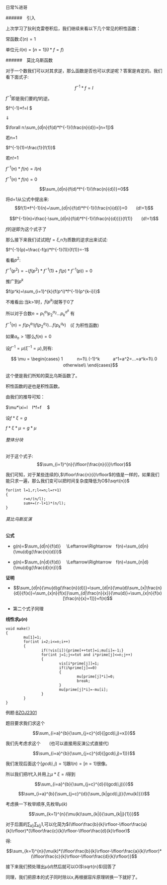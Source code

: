 日常%进哥

######　引入

上次学习了狄利克雷卷积后，我们继续来看以下几个常见的积性函数：

常函数:$\xi(n)=1$

单位元:$I(n)=[n=1] (I*f=f)$

######　莫比乌斯函数

对于一个数我们可以对其求逆，那么函数是否也可以求逆呢？答案是肯定的。我们看下面式子:

$$f^{-1}*f=I$$

$f^{-1}$即是我们要的$f$的逆。

$f^{-1}*f=I $ 

$\Downarrow$

$\forall n:\sum_{d|n}{f(d)*f^{-1}(\frac{n}{d})=[n=1]}$

若n=1

$f^{-1}(1)=\frac{1}{f(1)}$

若n!=1

$f^{-1}(n)*f(n)=I(n)$

$f^{-1}(n)*f(n)=0$

$$\sum_{d|n}{f(d)*f^{-1}(\frac{n}{d})}=0$$

将d=1从公式中提出来:
$$f(1)*f^{-1}(n)+\sum_{d|n}{f(d)*f^{-1}(\frac{n}{d})}=0　　(d!=1)$$

$$f^{-1}(n)=\frac{-\sum_{d|n}{f(d)*f^{-1}(\frac{n}{d})}}{f(1)}　　(d!=1)$$

$f$的逆即为这个式子了

那么接下来我们试试把$f=\xi$,n为质数的逆求出来试试:

$f^{-1}(p)=\frac{-f(p)*f^{-1}(1)}{f(1)}=-1$

看看$p^2$:

$f^{-1}(p^2)=-(f(p^2)*f^{-1}(1)+f(p)*f^{-1}(p))=0$

推广到$p^k$

$f(p^k)=\sum_{i=1}^{k}{f(p^i)*f^{-1}(p^{k-i})}$

不难看出:当k>1时，$f(p^k)$就等于0了

所以对于合数$n=p_1^{a_1}p_2^{a_2}...p_k^{a^k}$ 有

$f^{-1}(n)=f(p_1^{a_1})f(p_2^{a_2})...f(p_k^{a_k})$　($\xi$ 为积性函数)

如果$a_n>1$那么$f(n)=0$

设$f^{-1}=\mu(\xi^{-1}=\mu)$,则有:

$$
\mu =
\begin{cases}
1 　　　n=1\\
(-1)^k　　　a^1=a^2=...=a^k=1\\
0 　　　otherwise\\
\end{cases}$$

这个便是我们所知的莫比乌斯函数了。

积性函数的逆也是积性函数。

由我们的推导可知：

$\mu*\xi=I　I*f=f　 $

设$f*\xi=g$

$f*\xi*\mu=g*\mu$

###### 整体分块

对于这个式子:
$$\sum_{i=1}^{n}{\lfloor{\frac{n}{i}}\rfloor}$$

我们可知，对于某些连续的i,$\lfloor\frac{n}{i}\rfloor$的值是一样的，如果我们能只求一遍，那么我们变可以把时间复杂度降低为O$(\sqrt{n})$

```
for(int l=1,r;l<=n;l=r+1)
{
        r=n/(n/l);
        sum+=(r-l+1)*(n/l);
}
```

###### 莫比乌斯反演

**公式**
* g(n)=$\sum_{d|n}{f(d)}　 \Leftarrow\Rightarrow　f(n)=\sum_{d|n}{\mu(d)g(\frac{n}{d})}$

* g(n)=$\sum_{n|d}{f(d)}　 \Leftarrow\Rightarrow　f(n)=\sum_{n|d}{\mu(d)g(\frac{d}{n})}$

**证明**

* $$\sum_{d|n}{\mu(d)g(\frac{n}{d})}=\sum_{d|n}{\mu(d)\sum_{x|\frac{n}{d}}{f(x)}=\sum_{x|n}{f(x)}\sum_{d|\frac{n}{x}}{\mu(d)}=\sum_{x|n}{f(x)[\frac{n}{x}=1]}}=f(n)$$

* 第二个式子同理

**线性求$\mu(n)$**
```
void make()
{
        mu[1]=1;
        for(int i=2;i<=n;i++)
        {
                if(!vis[i]){prime[++tot]=i;mu[i]=-1;}
                for(int j=1;j<=tot and i*prime[j]<=n;j++)
                {
                        vis[i*prime[j]]=1;
                        if(i%prime[j]==0)
                        {
                                mu[prime[j]*i]=0;
                                break;
                        }
                        mu[prime[j]*i]=-mu[i];
                }
        }
}
```

例题:[BZOJ2301](https://www.lydsy.com/JudgeOnline/problem.php?id=2301)

题目要求我们求这个

$$\sum_{i=a}^{b}{\sum_{j=c}^{d}{[gcd(i,j)=x]}}$$

我们先考虑求这个　　(也可以直接用反演公式直接代)

$$\sum_{i=a}^{b}{\sum_{j=c}^{d}{[gcd(i,j)=1]}}$$

我们发现后面这个$[gcd(i,j)=1]$跟$I(n)=[n=1]$很像。

所以我们把$I$代入并用上$\mu*\xi=I$得到

$$\sum_{i=a}^{b}{\sum_{j=c}^{d}{I(gcd(i,j))}}$$

$$\sum_{i=a}^{b}{\sum_{j=c}^{d}{\sum_{k|gcd(i,j)}{\mu(k)}}}$$

考虑换一下枚举顺序,先枚举$\mu(k)$

$$\sum_{k=1}^{n}{\mu(k)\sum_{k|i}{\sum_{k|j}{1}}}$$

对于后面的$\sum_{k|i}{\sum_{k|j}{1}}$,可以化简为$(\lfloor\frac{b}{k}\rfloor-\lfloor\frac{a}{k}\rfloor)*(\lfloor\frac{c}{k}\rfloor-\lfloor\frac{d}{k}\rfloor)$

得:

$$\sum_{k=1}^{n}{\mu(k)*(\lfloor\frac{b}{k}\rfloor-\lfloor\frac{a}{k}\rfloor)*(\lfloor\frac{c}{k}\rfloor-\lfloor\frac{d}{k}\rfloor)}$$

接下来我们预处理出$\mu(d)$然后就可以O($\sqrt{n}$)回答了

同理，我们把原本的式子同时除以x,再根据容斥原理转换一下就好了。
